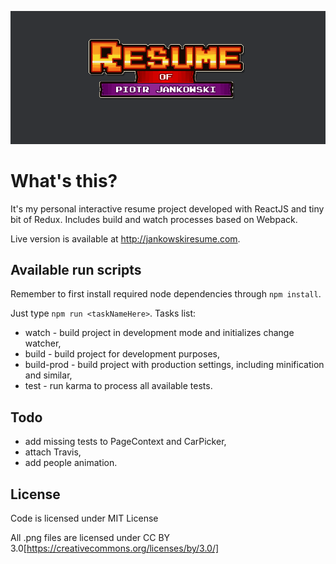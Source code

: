![Piotr Jankowski Interactive Resume](logo.png "Piotr Jankowski Interactive Resume")

# What's this?
It's my personal interactive resume project developed with ReactJS and tiny bit of Redux. Includes build and watch processes based on Webpack.

Live version is available at http://jankowskiresume.com.

## Available run scripts
Remember to first install required node dependencies through `npm install`.

Just type `npm run <taskNameHere>`. Tasks list:

- watch - build project in development mode and initializes change watcher,
- build - build project for development purposes,
- build-prod - build project with production settings, including minification and similar,
- test - run karma to process all available tests.

## Todo

- add missing tests to PageContext and CarPicker,
- attach Travis,
- add people animation.

## License

Code is licensed under MIT License

All .png files are licensed under CC BY 3.0[https://creativecommons.org/licenses/by/3.0/]
